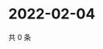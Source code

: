 # 2022-02-04

共 0 条

<!-- BEGIN WEIBO -->
<!-- 最后更新时间 Fri Feb 04 2022 08:50:07 GMT+0800 (China Standard Time) -->

<!-- END WEIBO -->
